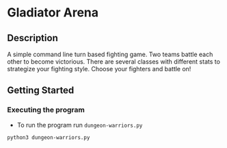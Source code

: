 # Gladiator Arena

## Description

A simple command line turn based fighting game. Two teams battle each other to become victorious. There are several classes with different stats to strategize your fighting style. Choose your fighters and battle on!

## Getting Started

### Executing the program

* To run the program run ```dungeon-warriors.py```

```
python3 dungeon-warriors.py
```
